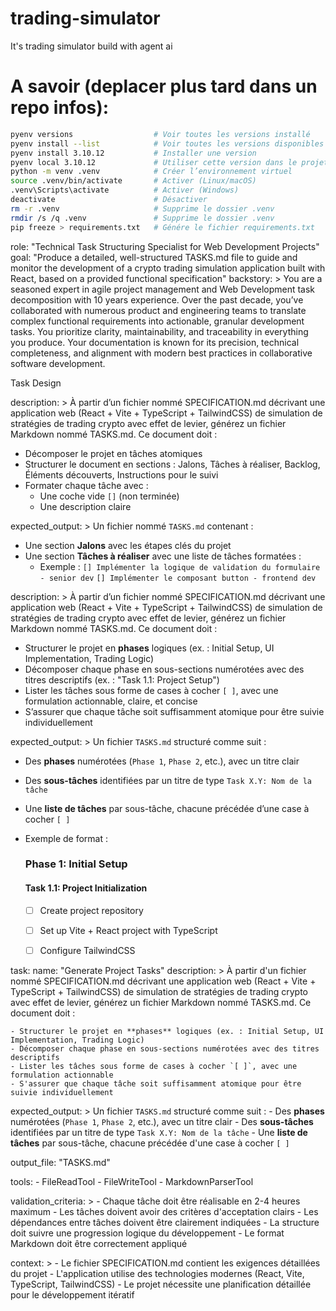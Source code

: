 # trading-simulator

It's trading simulator build with agent ai

# A savoir (deplacer plus tard dans un repo infos):

```bash
pyenv versions                  # Voir toutes les versions installé
pyenv install --list            # Voir toutes les versions disponibles
pyenv install 3.10.12           # Installer une version
pyenv local 3.10.12             # Utiliser cette version dans le projet
python -m venv .venv            # Créer l’environnement virtuel
source .venv/bin/activate       # Activer (Linux/macOS)
.venv\Scripts\activate          # Activer (Windows)
deactivate                      # Désactiver
rm -r .venv                     # Supprime le dossier .venv
rmdir /s /q .venv               # Supprime le dossier .venv
pip freeze > requirements.txt   # Génére le fichier requirements.txt
```



role: "Technical Task Structuring Specialist for Web Development Projects"
goal: "Produce a detailed, well-structured TASKS.md file to guide and monitor the development of a crypto trading simulation application built with React, based on a provided functional specification"
backstory: >
  You are a seasoned expert in agile project management and Web Development task decomposition with 10 years experience. Over the past decade, you’ve collaborated with numerous product and engineering teams to translate complex functional requirements into actionable, granular development tasks. You prioritize clarity, maintainability, and traceability in everything you produce. Your documentation is known for its precision, technical completeness, and alignment with modern best practices in collaborative software development.


Task Design

description: >
  À partir d’un fichier nommé SPECIFICATION.md décrivant une application web (React + Vite + TypeScript + TailwindCSS) de simulation de stratégies de trading crypto avec effet de levier, générez un fichier Markdown nommé TASKS.md. Ce document doit :
  - Décomposer le projet en tâches atomiques
  - Structurer le document en sections : Jalons, Tâches à réaliser, Backlog, Éléments découverts, Instructions pour le suivi
  - Formater chaque tâche avec :
    - Une coche vide `[]` (non terminée)
    - Une description claire

expected_output: >
  Un fichier nommé `TASKS.md` contenant :
  - Une section **Jalons** avec les étapes clés du projet
  - Une section **Tâches à réaliser** avec une liste de tâches formatées :
    - Exemple : `[] Implémenter la logique de validation du formulaire - senior dev`
                `[] Implémenter le composant button - frontend dev`

description: >
  À partir d’un fichier nommé SPECIFICATION.md décrivant une application web (React + Vite + TypeScript + TailwindCSS) de simulation de stratégies de trading crypto avec effet de levier, générez un fichier Markdown nommé TASKS.md. Ce document doit :
  - Structurer le projet en **phases** logiques (ex. : Initial Setup, UI Implementation, Trading Logic)
  - Décomposer chaque phase en sous-sections numérotées avec des titres descriptifs (ex. : "Task 1.1: Project Setup")
  - Lister les tâches sous forme de cases à cocher `[ ]`, avec une formulation actionnable, claire, et concise
  - S’assurer que chaque tâche soit suffisamment atomique pour être suivie individuellement

expected_output: >
  Un fichier `TASKS.md` structuré comme suit :
  - Des **phases** numérotées (`Phase 1`, `Phase 2`, etc.), avec un titre clair
  - Des **sous-tâches** identifiées par un titre de type `Task X.Y: Nom de la tâche`
  - Une **liste de tâches** par sous-tâche, chacune précédée d’une case à cocher `[ ]`
  - Exemple de format :
      ### Phase 1: Initial Setup

      #### Task 1.1: Project Initialization
      - [ ] Create project repository
      - [ ] Set up Vite + React project with TypeScript
      - [ ] Configure TailwindCSS


task:
  name: "Generate Project Tasks"
  description: >
    À partir d'un fichier nommé SPECIFICATION.md décrivant une application web 
    (React + Vite + TypeScript + TailwindCSS) de simulation de stratégies de trading 
    crypto avec effet de levier, générez un fichier Markdown nommé TASKS.md. Ce document doit :
    
    - Structurer le projet en **phases** logiques (ex. : Initial Setup, UI Implementation, Trading Logic)
    - Décomposer chaque phase en sous-sections numérotées avec des titres descriptifs
    - Lister les tâches sous forme de cases à cocher `[ ]`, avec une formulation actionnable
    - S'assurer que chaque tâche soit suffisamment atomique pour être suivie individuellement

  expected_output: >
    Un fichier `TASKS.md` structuré comme suit :
    - Des **phases** numérotées (`Phase 1`, `Phase 2`, etc.), avec un titre clair
    - Des **sous-tâches** identifiées par un titre de type `Task X.Y: Nom de la tâche`
    - Une **liste de tâches** par sous-tâche, chacune précédée d'une case à cocher `[ ]`

  output_file: "TASKS.md"
  
  tools: 
    - FileReadTool
    - FileWriteTool
    - MarkdownParserTool

  validation_criteria: >
    - Chaque tâche doit être réalisable en 2-4 heures maximum
    - Les tâches doivent avoir des critères d'acceptation clairs
    - Les dépendances entre tâches doivent être clairement indiquées
    - La structure doit suivre une progression logique du développement
    - Le format Markdown doit être correctement appliqué

  context: >
    - Le fichier SPECIFICATION.md contient les exigences détaillées du projet
    - L'application utilise des technologies modernes (React, Vite, TypeScript, TailwindCSS)
    - Le projet nécessite une planification détaillée pour le développement itératif